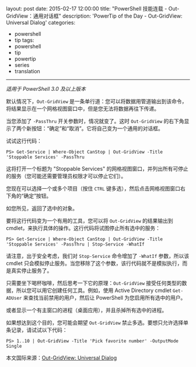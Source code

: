﻿layout: post
date: 2015-02-17 12:00:00
title: "PowerShell 技能连载 - Out-GridView：通用对话框"
description: 'PowerTip of the Day - Out-GridView: Universal Dialog'
categories:
- powershell
- tip
tags:
- powershell
- tip
- powertip
- series
- translation
---
_适用于 PowerShell 3.0 及以上版本_

默认情况下，`Out-GridView` 是一条单行道：您可以将数据用管道输出到该命令，将结果显示在一个网格视图窗口中，但是您无法将数据再往下传递。

当您添加了 `-PassThru` 开关参数时，情况就变了。这时 `Out-GridView` 的右下角显示了两个新按钮：“确定”和“取消”。它将自己变为一个通用的对话框。

试试这行代码：

    PS> Get-Service | Where-Object CanStop | Out-GridView -Title 'Stoppable Services' -PassThru

这将打开一个标题为 "Stoppable Services" 的网格视图窗口，并列出所有可停止的服务（您可能还需要管理员权限才可以停止它们）。

您现在可以选择一个或多个项目（按住 `CTRL` 键多选），然后点击网格视图窗口右下角的“确定”按钮。

如您所见，返回了选中的对象。

要将这行代码变为一个有用的工具，您可以将 `Out-GridView` 的结果输出到 cmdlet，来执行具体的操作。这行代码将试图停止所有选中的服务：

    PS> Get-Service | Where-Object CanStop | Out-GridView -Title 'Stoppable Services' -PassThru | Stop-Service -WhatIf

请注意，出于安全考虑，我们对 `Stop-Service` 命令增加了 `-WhatIf` 参数，所以该 cmdlet 只会模拟停止服务。当您移除了这个参数，该行代码就不是模拟执行，而是真实停止服务了。

只需要坐下喝杯咖啡，然后思考一下它的原理：`Out-GridView` 接受任何类型的数据，所以您可以用它创建任何工具。例如，使用 Active Directory cmdlet `Get-ADUser` 来查找当前禁用的用户，然后让 PowerShell 为您启用所有选中的用户。

或者显示一个有主窗口的进程（桌面应用），并且杀掉所有选中的进程。

如果想达到这个目的，您可能会期望 `Out-GridView` 禁止多选。要想只允许选择单条记录，请试试以下代码：

    PS> 1..10 | Out-GridView -Title 'Pick favorite number' -OutputMode Single

<!--more-->
本文国际来源：[Out-GridView: Universal Dialog ](http://powershell.com/cs/blogs/tips/archive/2015/02/17/out-gridview-universal-dialog.aspx)
